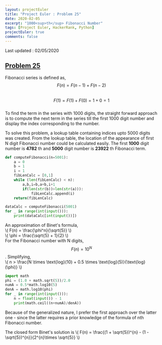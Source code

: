 ```yaml
---
layout: projectEuler
title: "Project Euler : Problem 25"
date: 2020-02-05
excerpt: "1000<sup>th</sup> Fibonacci Number"
tags: [Project Euler, HackerRank, Python]
projectEuler: true
comments: false
---
```

Last updated : 02/05/2020

## <a href="https://projecteuler.net/problem=25" target="_blank"> Problem 25 </a>
Fibonacci series is defined as, <br/>
$$ F(n) = F(n-1) + F(n-2) $$ <br/>
$$ F(1) = F(1) + F(0) = 1 + 0 = 1 $$ <br/>
To find the term in the series with 1000 digits, the straight forward approach is to
compute the next term in the series till the first 1000 digit number and display the
index corresponding to the number.

To solve this problem, a lookup table containing indices upto 5000 digits was created.
From the lookup table, the location of the appearance of first N digit Fibonacci number
could be calculated easily. The first **1000** digit number is **4782** th and **5000** digit number is **23922** th Fibonacci term.

```python
def computeFibonacci(n=5001):
    a = 0
    b = 1
    i = 1
    fibLenCalc = [0,1]
    while (len(fibLenCalc) < n):
        a,b,i=b,a+b,i+1
        if(len(str(b))>len(str(a))):
            fibLenCalc.append(i)
    return(fibLenCalc)

dataCalc = computeFibonacci(5001)
for _ in range(int(input())):
    print(dataCalc[int(input())])
```

An approximation of Binet's formula, <br/>
\\( F(n) = \frac{\phi^n}{\sqrt{5}} \\) <br/>
\\( \phi = \frac{\sqrt{5} + 1}{2} \\) <br/>
For the Fibonacci number with N digits, $$ F(n) = 10^{N} $$. Simplifying, <br/>
\\( n > \frac{N \times \text{log}(10) + 0.5 \times \text{log}(5)}{\text{log}(\phi)} \\)

```python
import math
phi = (1.0 + math.sqrt(5))/2.0
numA = 0.5*math.log10(5)
denA = math.log10(phi)
for _ in range(int(input())):
    n = float(input()) - 1
    print(math.ceil((n+numA)/denA))
```

Because of the generalized nature, I prefer the first approach over the latter one - since the
latter requires a prior knowledge of the formula of nth Fibonacci number.

The closed form Binet's solution is
\\( F(n) = \frac{(1 + \sqrt{5})^{n} - (1 - \sqrt{5})^{n}}{2^{n}\times \sqrt{5}} \\)
